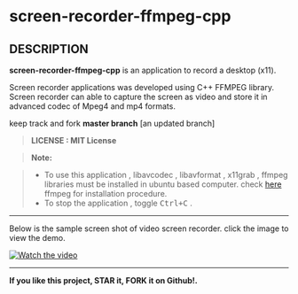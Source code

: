 # screen-recorder-ffmpeg-cpp

## DESCRIPTION
**screen-recorder-ffmpeg-cpp** is an application to record a desktop (x11).

Screen recorder applications was developed using C++ FFMPEG library. Screen recorder can able to capture the screen as video and store it in advanced codec of Mpeg4 and mp4 formats. 

keep track and fork **master branch** [an updated branch]

> **LICENSE : MIT License**

> **Note:**

> - To use this application , libavcodec , libavformat , x11grab , ffmpeg libraries must be installed in ubuntu based computer. check [here][1] ffmpeg for installation procedure.
> - To stop the application , toggle <kbd>Ctrl+C</kbd> .

----------

Below is the sample screen shot of video screen recorder. click the image to view the demo.

[![Watch the video](https://github.com/abdullahfarwees/screen-recorder-ffmpeg-cpp/blob/master/media/sample_screen_shot.png)](https://youtu.be/a31bBY3HuxE)
 
[1]:https://trac.ffmpeg.org/wiki/CompilationGuide

----------

**If you like this project, STAR it, FORK it on Github!.**
